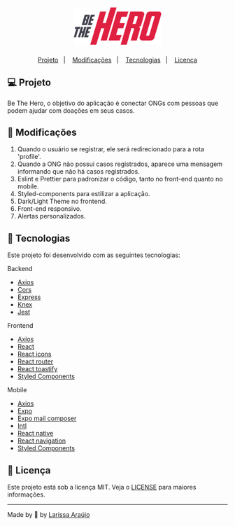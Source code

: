 <h1 align="center">
    <img alt="Be The Hero" src="./.github/logo.svg" width="200px" />
</h1>

<p align="center">
  <a href="#computer-projeto">Projeto</a>&nbsp;&nbsp;&nbsp;|&nbsp;&nbsp;&nbsp;
  <a href="#pushpin-modificações">Modificações</a>&nbsp;&nbsp;&nbsp;|&nbsp;&nbsp;&nbsp;
  <a href="#rocket-tecnologias">Tecnologias</a>&nbsp;&nbsp;&nbsp;|&nbsp;&nbsp;&nbsp;
  <a href="#memo-licença">Licença</a>
</p>

## :computer: Projeto
Be The Hero, o objetivo do aplicação é conectar ONGs com pessoas que podem ajudar com doações em seus casos.

## :pushpin: Modificações
1. Quando o usuário se registrar, ele será redirecionado para a rota 'profile'.
2. Quando a ONG não possui casos registrados, aparece uma mensagem informando que não há casos registrados.
3. Eslint e Prettier para padronizar o código, tanto no front-end quanto no mobile.
4. Styled-components para estilizar a aplicação.
5. Dark/Light Theme no frontend.
6. Front-end responsivo.
7. Alertas personalizados.

## :rocket: Tecnologias

Este projeto foi desenvolvido com as seguintes tecnologias:

Backend

- [Axios](https://github.com/axios/axios)
- [Cors](https://github.com/expressjs/cors)
- [Express](https://expressjs.com/)
- [Knex](http://knexjs.org/)
- [Jest](https://jestjs.io/docs/en/getting-started)

Frontend

- [Axios](https://github.com/axios/axios)
- [React](https://reactjs.org/)
- [React icons](https://react-icons.netlify.com/)
- [React router](https://reacttraining.com/react-router/)
- [React toastify](https://www.npmjs.com/package/react-toastify)
- [Styled Components](https://styled-components.com/docs)

Mobile

- [Axios](https://github.com/axios/axios)
- [Expo](https://expo.io/)
- [Expo mail composer](https://docs.expo.io/versions/latest/sdk/mail-composer/)
- [Intl](https://github.com/andyearnshaw/Intl.js)
- [React native](https://facebook.github.io/react-native/)
- [React navigation](https://reactnavigation.org/)
- [Styled Components](https://styled-components.com/docs)

## :memo: Licença

Este projeto está sob a licença MIT. Veja o [LICENSE](https://github.com/arauj0/be-the-hero/blob/master/LICENSE) para maiores informações.

---

Made by :blue_heart: by [Larissa Araújo](https://github.com/arauj0)

